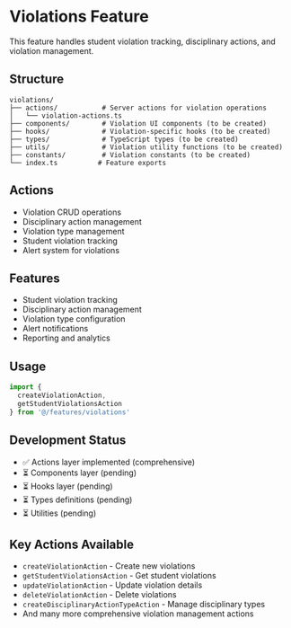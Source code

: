 # Violations Feature

This feature handles student violation tracking, disciplinary actions, and violation management.

## Structure

```
violations/
├── actions/           # Server actions for violation operations
│   └── violation-actions.ts
├── components/        # Violation UI components (to be created)
├── hooks/             # Violation-specific hooks (to be created)
├── types/             # TypeScript types (to be created)
├── utils/             # Violation utility functions (to be created)
├── constants/         # Violation constants (to be created)
└── index.ts          # Feature exports
```

## Actions

- Violation CRUD operations
- Disciplinary action management
- Violation type management
- Student violation tracking
- Alert system for violations

## Features

- Student violation tracking
- Disciplinary action management
- Violation type configuration
- Alert notifications
- Reporting and analytics

## Usage

```typescript
import { 
  createViolationAction,
  getStudentViolationsAction 
} from '@/features/violations'
```

## Development Status

- ✅ Actions layer implemented (comprehensive)
- ⏳ Components layer (pending)
- ⏳ Hooks layer (pending)
- ⏳ Types definitions (pending)
- ⏳ Utilities (pending)

## Key Actions Available

- `createViolationAction` - Create new violations
- `getStudentViolationsAction` - Get student violations
- `updateViolationAction` - Update violation details
- `deleteViolationAction` - Delete violations
- `createDisciplinaryActionTypeAction` - Manage disciplinary types
- And many more comprehensive violation management actions

